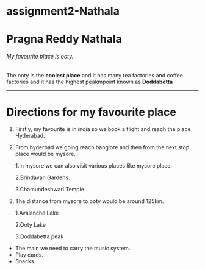 # assignment2-Nathala
# Pragna Reddy Nathala
###### My favourite place is ooty.
The ooty is the **coolest place** and it has many tea factories and coffee factories and it has the highest peakmpoint known as **Doddabetta**

***

# Directions for my favourite place
1. Firstly, my favourite is in india so we book a flight and reach the place Hyderabad.
2. From hyderbad we going reach banglore and then from the next stop place would be mysore.

    1.In mysore we can also visit various places like mysore place.

    2.Brindavan Gardens.

    3.Chamundeshwari Temple.

3. The distance from mysore to ooty would be around 125km.
                
     1.Avalanche Lake

     2.Ooty Lake

     3.Doddabetta peak
* The main we need to carry the music system.
* Play cards.
* Snacks.

